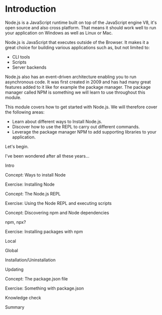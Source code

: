 # Introduction

Node.js is a JavaScript runtime built on top of the JavaScript engine V8, it's open source and also cross platform. That means it should work well to run your application on Windows as well as Linux or Mac.

Node.js is JavaScript that executes outside of the Browser. It makes it a great choice for building various applications such as, but not limited to:

- CLI tools
- Scripts
- Server backends

Node.js also has an event-driven architecture enabling you to run asynchronous code. It was first created in 2009 and has had many great features added to it like for example the package manager. The package manager called NPM is something we will learn to use throughout this module.

This module covers how to get started with Node.js. We will therefore cover the following areas:

- Learn about different ways to Install Node.js.
- Discover how to use the REPL to carry out different commands.
- Leverage the package manager NPM to add supporting libraries to your application.

Let's begin.



I've been wondered after all these years...

Intro  

Concept: Ways to install Node  

Exercise: Installing Node  

Concept: The Node.js REPL  

Exercise: Using the Node REPL and executing scripts  

Concept: Discovering npm and Node dependencies 

npm, npx? 

Exercise: Installing packages with npm 	  

Local 

Global 

Installation/Uninstallation 		 

Updating 	 

Concept: The package.json file 

Exercise: Something with package.json 

Knowledge check 

Summary 